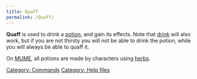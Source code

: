 ```yaml
---
title: Quaff
permalink: /Quaff/
---
```


**Quaff** is used to drink a [potion](potion "wikilink"), and gain its
effects. Note that [drink](drink "wikilink") will also work, but if you
are not thirsty you will not be able to drink the potion, while you will
always be able to quaff it.

On [MUME](MUME "wikilink"), all potions are made by characters using
[herbs](herblore "wikilink").

[Category: Commands](Category:_Commands "wikilink") [Category: Help
files](Category:_Help_files "wikilink")